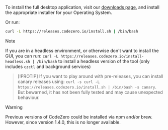 To install the full desktop application, visit our [downloads page](https://codezero.io/tooling/desktop#download-app), and install the appropriate installer for your Operating System.

Or run:

```bash
curl -L https://releases.codezero.io/install.sh | /bin/bash
```

> [!NOTE]
> If you are in a headless environment, or otherwise don't want to install the GUI, you can run: `curl -L https://releases.codezero.io/install-headless.sh | /bin/bash` to install a headless version of the tool (only includes `czctl` and background services)

> [!PROTIP]
> If you want to play around with pre-releases, you can install canary releases using: `curl -s curl -L https://releases.codezero.io/install.sh | /bin/bash -s canary`.  But bewarned, it has not been fully tested and may cause unexpected behaviour.

> [!WARNING]
> Previous versions of CodeZero could be installed via npm and/or brew. However, since version 1.4.0, this is no longer available.
